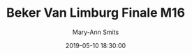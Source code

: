 ---
layout: album
title: Beker Van Limburg Finale M16
description: Beker Van Limburg Finale M16 tussen Hasselt BT en Basket Lummen.
date: 2019-05-10 18:30:00
cover: /albums/2019-05-10-Beker-Van-Limburg-Finale-M16/thumbnails/DSC_0345_bis.jpg
author: Mary-Ann Smits
archived: true
pagination: 
  enabled: true
  images: true
  imageLayout: image
  itemsPerPage: 256
---